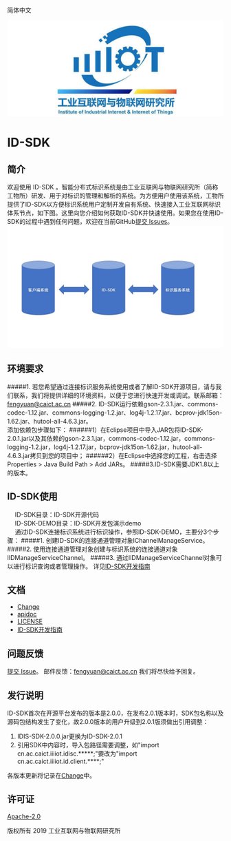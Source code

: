 简体中文

![Alt text](./res/iiit.jpg)



#                                  ID-SDK

## 简介

欢迎使用 ID-SDK 。智能分布式标识系统是由工业互联网与物联网研究所（简称工物所）研发、用于对标识的管理和解析的系统。为方便用户使用该系统，工物所提供了ID-SDK以方便标识系统用户定制开发自有系统、快速接入工业互联网标识体系节点，如下图。这里向您介绍如何获取ID-SDK并快速使用。如果您在使用ID-SDK的过程中遇到任何问题，欢迎在当前GitHub[提交 Issues](https://github.com/4iot-dev/ID-SDK/issues/new)。
![Alt text](./res/relations.jpg)


## 环境要求

#####1\. 若您希望通过连接标识服务系统使用或者了解ID-SDK开源项目，请与我们联系，我们将提供详细的环境资料，以便于您进行快速开发或调试。联系邮箱：fengyuan@caict.ac.cn
#####2\. ID-SDK运行依赖gson-2.3.1.jar、commons-codec-1.12.jar、commons-logging-1.2.jar、log4j-1.2.17.jar、bcprov-jdk15on-1.62.jar、hutool-all-4.6.3.jar。  
添加依赖包步骤如下：
######1）在Eclipse项目中导入JAR包将ID-SDK-2.0.1.jar以及其依赖的gson-2.3.1.jar，commons-codec-1.12.jar，commons-logging-1.2.jar，log4j-1.2.17.jar，bcprov-jdk15on-1.62.jar，hutool-all-4.6.3.jar拷贝到您的项目中；
######2）在Eclipse中选择您的工程，右击选择 Properties > Java Build Path > Add JARs。
#####3\.ID-SDK需要JDK1.8以上的版本。
##  ID-SDK使用  
&ensp; &ensp;ID-SDK目录：ID-SDK开源代码  
&ensp; &ensp;ID-SDK-DEMO目录：ID-SDK开发包演示demo  
&ensp; &ensp;通过ID-SDK连接标识系统进行标识操作，参照ID-SDK-DEMO，主要分3个步骤：
#####1\. 创建ID-SDK的连接通道管理对象IChannelManageService。
#####2\. 使用连接通道管理对象创建与标识系统的连接通道对象IIDManageServiceChannel。
#####3\. 通过IIDManageServiceChannel对象可以进行标识查询或者管理操作。
 详见[ID-SDK开发指南](./ID-SDK开发指南.md)

## 文档

- [Change](./Change.md)
- [apidoc](./apidoc.md)
- [LICENSE](./LICENSE)
- [ID-SDK开发指南](./ID-SDK开发指南.md)

## 问题反馈

[提交 Issue](https://github.com/4iot-dev/ID-SDK/issues/new)。
邮件反馈：fengyuan@caict.ac.cn
我们将尽快给予回复。

## 发行说明

ID-SDK首次在开源平台发布的版本是2.0.0，在发布2.0.1版本时，SDK包名称以及源码包结构发生了变化，故2.0.0版本的用户升级到2.0.1版须做出引用调整：  
1) IDIS-SDK-2.0.0.jar更换为ID-SDK-2.0.1  
2) 引用SDK中内容时，导入包路径需要调整，如"import cn.ac.caict.iiiiot.idisc.*****;"要改为"import cn.ac.caict.iiiiot.id.client.****;"  

各版本更新将记录在[Change](./Change.md)中。

## 许可证

[Apache-2.0](http://www.apache.org/licenses/LICENSE-2.0)

版权所有 2019 工业互联网与物联网研究所